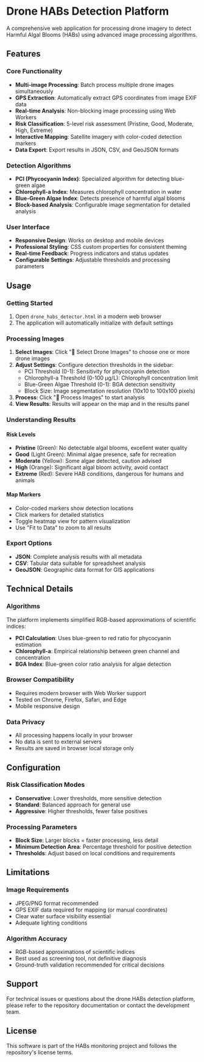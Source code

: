 # Drone HABs Detection Platform

A comprehensive web application for processing drone imagery to detect Harmful Algal Blooms (HABs) using advanced image processing algorithms.

## Features

### Core Functionality
- **Multi-image Processing**: Batch process multiple drone images simultaneously
- **GPS Extraction**: Automatically extract GPS coordinates from image EXIF data
- **Real-time Analysis**: Non-blocking image processing using Web Workers
- **Risk Classification**: 5-level risk assessment (Pristine, Good, Moderate, High, Extreme)
- **Interactive Mapping**: Satellite imagery with color-coded detection markers
- **Data Export**: Export results in JSON, CSV, and GeoJSON formats

### Detection Algorithms
- **PCI (Phycocyanin Index)**: Specialized algorithm for detecting blue-green algae
- **Chlorophyll-a Index**: Measures chlorophyll concentration in water
- **Blue-Green Algae Index**: Detects presence of harmful algal blooms
- **Block-based Analysis**: Configurable image segmentation for detailed analysis

### User Interface
- **Responsive Design**: Works on desktop and mobile devices
- **Professional Styling**: CSS custom properties for consistent theming
- **Real-time Feedback**: Progress indicators and status updates
- **Configurable Settings**: Adjustable thresholds and processing parameters

## Usage

### Getting Started
1. Open `drone_habs_detector.html` in a modern web browser
2. The application will automatically initialize with default settings

### Processing Images
1. **Select Images**: Click "📁 Select Drone Images" to choose one or more drone images
2. **Adjust Settings**: Configure detection thresholds in the sidebar:
   - PCI Threshold (0-1): Sensitivity for phycocyanin detection
   - Chlorophyll-a Threshold (0-100 μg/L): Chlorophyll concentration limit
   - Blue-Green Algae Threshold (0-1): BGA detection sensitivity
   - Block Size: Image segmentation resolution (10x10 to 100x100 pixels)
3. **Process**: Click "🔬 Process Images" to start analysis
4. **View Results**: Results will appear on the map and in the results panel

### Understanding Results

#### Risk Levels
- **Pristine** (Green): No detectable algal blooms, excellent water quality
- **Good** (Light Green): Minimal algae presence, safe for recreation
- **Moderate** (Yellow): Some algae detected, caution advised
- **High** (Orange): Significant algal bloom activity, avoid contact
- **Extreme** (Red): Severe HAB conditions, dangerous for humans and animals

#### Map Markers
- Color-coded markers show detection locations
- Click markers for detailed statistics
- Toggle heatmap view for pattern visualization
- Use "Fit to Data" to zoom to all results

### Export Options
- **JSON**: Complete analysis results with all metadata
- **CSV**: Tabular data suitable for spreadsheet analysis
- **GeoJSON**: Geographic data format for GIS applications

## Technical Details

### Algorithms
The platform implements simplified RGB-based approximations of scientific indices:

- **PCI Calculation**: Uses blue-green to red ratio for phycocyanin estimation
- **Chlorophyll-a**: Empirical relationship between green channel and concentration
- **BGA Index**: Blue-green color ratio analysis for algae detection

### Browser Compatibility
- Requires modern browser with Web Worker support
- Tested on Chrome, Firefox, Safari, and Edge
- Mobile responsive design

### Data Privacy
- All processing happens locally in your browser
- No data is sent to external servers
- Results are saved in browser local storage only

## Configuration

### Risk Classification Modes
- **Conservative**: Lower thresholds, more sensitive detection
- **Standard**: Balanced approach for general use
- **Aggressive**: Higher thresholds, fewer false positives

### Processing Parameters
- **Block Size**: Larger blocks = faster processing, less detail
- **Minimum Detection Area**: Percentage threshold for positive detection
- **Thresholds**: Adjust based on local conditions and requirements

## Limitations

### Image Requirements
- JPEG/PNG format recommended
- GPS EXIF data required for mapping (or manual coordinates)
- Clear water surface visibility essential
- Adequate lighting conditions

### Algorithm Accuracy
- RGB-based approximations of scientific indices
- Best used as screening tool, not definitive diagnosis
- Ground-truth validation recommended for critical decisions

## Support

For technical issues or questions about the drone HABs detection platform, please refer to the repository documentation or contact the development team.

## License

This software is part of the HABs monitoring project and follows the repository's license terms.